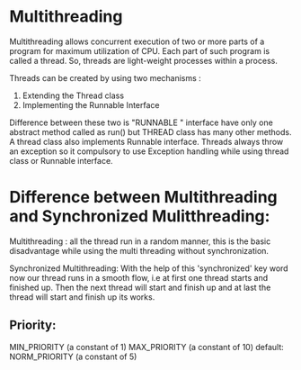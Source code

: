 Multithreading
==============
Multithreading allows concurrent execution of two or more parts of a program for maximum utilization of CPU. 
Each part of such program is called a thread. So, threads are light-weight processes within a process.

Threads can be created by using two mechanisms :
1. Extending the Thread class
2. Implementing the Runnable Interface

Difference between these two is "RUNNABLE " interface have only one abstract method called as run() but THREAD class has many other methods. A thread class also implements Runnable interface. Threads always throw an exception so it compulsory to use Exception handling while using thread class or Runnable interface.

Difference between Multithreading and Synchronized Mulitthreading:
==================================================================
Multithreading : all the thread run in a random manner, this is the basic disadvantage while using the multi threading without synchronization. 

Synchronized Multithreading: With the help of this 'synchronized' key word now our thread runs in a smooth flow, i.e at first one thread starts and finished up. Then the next thread will start and finish up and at last the thread will start and finish up its works.

Priority:
--------
MIN_PRIORITY (a constant of 1)
MAX_PRIORITY (a constant of 10)
default: NORM_PRIORITY (a constant of 5)